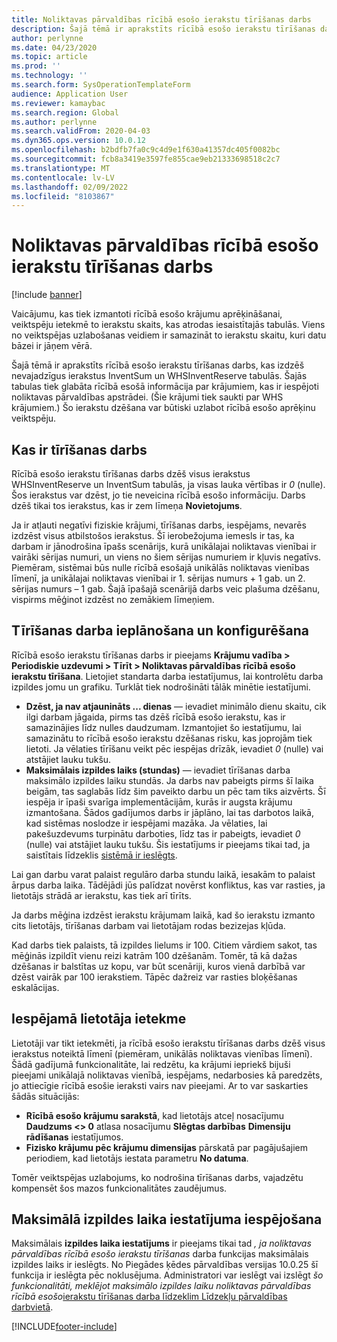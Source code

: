 ```yaml
---
title: Noliktavas pārvaldības rīcībā esošo ierakstu tīrīšanas darbs
description: Šajā tēmā ir aprakstīts rīcībā esošo ierakstu tīrīšanas darbs, kas palīdz uzlabot sistēmas veiktspēju, identificējot un dzēšot saistītus, bet nevajadzīgus ierakstus.
author: perlynne
ms.date: 04/23/2020
ms.topic: article
ms.prod: ''
ms.technology: ''
ms.search.form: SysOperationTemplateForm
audience: Application User
ms.reviewer: kamaybac
ms.search.region: Global
ms.author: perlynne
ms.search.validFrom: 2020-04-03
ms.dyn365.ops.version: 10.0.12
ms.openlocfilehash: b2bdfb7fa0c9c4d9e1f630a41357dc405f0082bc
ms.sourcegitcommit: fcb8a3419e3597fe855cae9eb21333698518c2c7
ms.translationtype: MT
ms.contentlocale: lv-LV
ms.lasthandoff: 02/09/2022
ms.locfileid: "8103867"
---
```

# <a name="warehouse-management-on-hand-entries-cleanup-job"></a>Noliktavas pārvaldības rīcībā esošo ierakstu tīrīšanas darbs

[!include [banner](../includes/banner.md)]

Vaicājumu, kas tiek izmantoti rīcībā esošo krājumu aprēķināšanai, veiktspēju ietekmē to ierakstu skaits, kas atrodas iesaistītajās tabulās. Viens no veiktspējas uzlabošanas veidiem ir samazināt to ierakstu skaitu, kuri datu bāzei ir jāņem vērā.

Šajā tēmā ir aprakstīts rīcībā esošo ierakstu tīrīšanas darbs, kas izdzēš nevajadzīgus ierakstus InventSum un WHSInventReserve tabulās. Šajās tabulas tiek glabāta rīcībā esošā informācija par krājumiem, kas ir iespējoti noliktavas pārvaldības apstrādei. (Šie krājumi tiek saukti par WHS krājumiem.) Šo ierakstu dzēšana var būtiski uzlabot rīcībā esošo aprēķinu veiktspēju.

## <a name="what-the-cleanup-job-does"></a>Kas ir tīrīšanas darbs

Rīcībā esošo ierakstu tīrīšanas darbs dzēš visus ierakstus WHSInventReserve un InventSum tabulās, ja visas lauka vērtības ir *0* (nulle). Šos ierakstus var dzēst, jo tie neveicina rīcībā esošo informāciju. Darbs dzēš tikai tos ierakstus, kas ir zem līmeņa **Novietojums**.

Ja ir atļauti negatīvi fiziskie krājumi, tīrīšanas darbs, iespējams, nevarēs izdzēst visus atbilstošos ierakstus. Šī ierobežojuma iemesls ir tas, ka darbam ir jānodrošina īpašs scenārijs, kurā unikālajai noliktavas vienībai ir vairāki sērijas numuri, un viens no šiem sērijas numuriem ir kļuvis negatīvs. Piemēram, sistēmai būs nulle rīcībā esošajā unikālās noliktavas vienības līmenī, ja unikālajai noliktavas vienībai ir 1. sērijas numurs + 1 gab. un 2. sērijas numurs – 1 gab. Šajā īpašajā scenārijā darbs veic plašuma dzēšanu, vispirms mēģinot izdzēst no zemākiem līmeņiem.

## <a name="schedule-and-configure-the-cleanup-job"></a>Tīrīšanas darba ieplānošana un konfigurēšana

Rīcībā esošo ierakstu tīrīšanas darbs ir pieejams **Krājumu vadība \> Periodiskie uzdevumi \> Tīrīt \> Noliktavas pārvaldības rīcībā esošo ierakstu tīrīšana**. Lietojiet standarta darba iestatījumus, lai kontrolētu darba izpildes jomu un grafiku. Turklāt tiek nodrošināti tālāk minētie iestatījumi.

- **Dzēst, ja nav atjaunināts ... dienas** — ievadiet minimālo dienu skaitu, cik ilgi darbam jāgaida, pirms tas dzēš rīcībā esošo ierakstu, kas ir samazinājies līdz nulles daudzumam. Izmantojiet šo iestatījumu, lai samazinātu to rīcībā esošo ierakstu dzēšanas risku, kas joprojām tiek lietoti. Ja vēlaties tīrīšanu veikt pēc iespējas drīzāk, ievadiet *0* (nulle) vai atstājiet lauku tukšu.
- **Maksimālais izpildes laiks (stundas)** — ievadiet tīrīšanas darba maksimālo izpildes laiku stundās. Ja darbs nav pabeigts pirms šī laika beigām, tas saglabās līdz šim paveikto darbu un pēc tam tiks aizvērts. Šī iespēja ir īpaši svarīga implementācijām, kurās ir augsta krājumu izmantošana. Šādos gadījumos darbs ir jāplāno, lai tas darbotos laikā, kad sistēmas noslodze ir iespējami mazāka. Ja vēlaties, lai pakešuzdevums turpinātu darboties, līdz tas ir pabeigts, ievadiet *0* (nulle) vai atstājiet lauku tukšu. Šis iestatījums ir pieejams tikai tad, ja saistītais līdzeklis [sistēmā ir ieslēgts](#max-execution-time).

Lai gan darbu varat palaist regulāro darba stundu laikā, iesakām to palaist ārpus darba laika. Tādējādi jūs palīdzat novērst konfliktus, kas var rasties, ja lietotājs strādā ar ierakstu, kas tiek arī tīrīts.

Ja darbs mēģina izdzēst ierakstu krājumam laikā, kad šo ierakstu izmanto cits lietotājs, tīrīšanas darbam vai lietotājam rodas bezizejas kļūda.

Kad darbs tiek palaists, tā izpildes lielums ir 100. Citiem vārdiem sakot, tas mēģinās izpildīt vienu reizi katrām 100 dzēšanām. Tomēr, tā kā dažas dzēšanas ir balstītas uz kopu, var būt scenāriji, kuros vienā darbībā var dzēst vairāk par 100 ierakstiem. Tāpēc dažreiz var rasties bloķēšanas eskalācijas.

## <a name="possible-user-impact"></a>Iespējamā lietotāja ietekme

Lietotāji var tikt ietekmēti, ja rīcībā esošo ierakstu tīrīšanas darbs dzēš visus ierakstus noteiktā līmenī (piemēram, unikālās noliktavas vienības līmenī). Šādā gadījumā funkcionalitāte, lai redzētu, ka krājumi iepriekš bijuši pieejami unikālajā noliktavas vienībā, iespējams, nedarbosies kā paredzēts, jo attiecīgie rīcībā esošie ieraksti vairs nav pieejami. Ar to var saskarties šādās situācijās:

- **Rīcībā esošo krājumu sarakstā**, kad lietotājs atceļ nosacījumu **Daudzums \<\> 0** atlasa nosacījumu **Slēgtas darbības** **Dimensiju rādīšanas** iestatījumos.
- **Fizisko krājumu pēc krājumu dimensijas** pārskatā par pagājušajiem periodiem, kad lietotājs iestata parametru **No datuma**.

Tomēr veiktspējas uzlabojums, ko nodrošina tīrīšanas darbs, vajadzētu kompensēt šos mazos funkcionalitātes zaudējumus.

## <a name="make-the-maximum-execution-time-setting-available"></a><a name="max-execution-time"></a>Maksimālā izpildes laika iestatījuma iespējošana

Maksimālais **izpildes laika iestatījums** ir pieejams tikai tad *, ja noliktavas pārvaldības rīcībā esošo ierakstu tīrīšanas* darba funkcijas maksimālais izpildes laiks ir ieslēgts. No Piegādes ķēdes pārvaldības versijas 10.0.25 šī funkcija ir ieslēgta pēc noklusējuma. Administratori var ieslēgt vai izslēgt *šo funkcionalitāti, meklējot maksimālo izpildes laiku noliktavas pārvaldības rīcībā esošo*[ierakstu tīrīšanas darba līdzeklim Līdzekļu pārvaldības darbvietā](../../fin-ops-core/fin-ops/get-started/feature-management/feature-management-overview.md).


[!INCLUDE[footer-include](../../includes/footer-banner.md)]